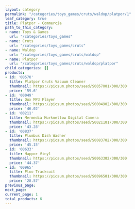 ```yaml
---
layout: category
permalink: "/categories/toys_games/cruts/waldop/platpor/1"
leaf_category: true
title: Platpor - Commercia
path_to_this_category:
- name: Toys & Games
  url: "/categories/toys_games"
- name: Cruts
  url: "/categories/toys_games/cruts"
- name: Waldop
  url: "/categories/toys_games/cruts/waldop"
- name: Platpor
  url: "/categories/toys_games/cruts/waldop/platpor"
child_categories: []
products:
- id: '00570'
  title: Platpor Cruts Vacuum Cleaner
  thumbnail: https://picsum.photos/seed/S0057001/300/300
  price: '59.6'
- id: '00049'
  title: Qux MP3 Player
  thumbnail: https://picsum.photos/seed/S0004902/300/300
  price: '46.02'
- id: '00211'
  title: Mermedia Murkmellow Digital Camera
  thumbnail: https://picsum.photos/seed/S0021101/300/300
  price: '43.28'
- id: '00837'
  title: Plumbus Dish Washer
  thumbnail: https://picsum.photos/seed/S0083702/300/300
  price: '45.15'
- id: '00633'
  title: Happor Vinyl
  thumbnail: https://picsum.photos/seed/S0063302/300/300
  price: '44.37'
- id: '00965'
  title: Ploo Tracksuit
  thumbnail: https://picsum.photos/seed/S0096501/300/300
  price: '28.57'
previous_page: 
next_page: 
current_page: 1
total_products: 6
---
```

